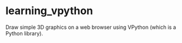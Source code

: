 # learning_vpython
Draw simple 3D graphics on a web browser using VPython (which is a Python library).
